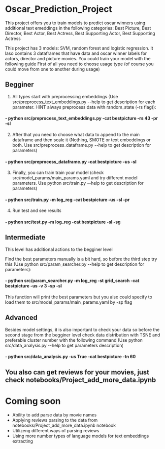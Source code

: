 # Oscar_Prediction_Project
This project offers you to train models to predict oscar winners using additional text emeddings in the following categories: Best Picture, Best Director, Best Actor, Best Actress, Best Supporting Actor, Best Supporting Actress

This project has 3 models: SVM, random forest and logistic regression. It laso contains 3 dataframes that have data and oscar winner labels for actors, director and picture movies. You could train your model with the following guide
First of all you need to choose usage type (of course you could move from one to another during usage)

## Begginer 

1) All types start with preprocessing embeddings (Use src/preprocess_text_embeddings.py --help to get description for each parameter. HINT always preprocess data with random_state (-rs flag)):

#### - python src/preprocess_text_embeddings.py -cat bestpicture -rs 43 -pr -sl

2) After that you need to choose what data to append to the main dataframe and then scale it (Nothing, SMOTE or text embeddings or both. Use src/preprocess_dataframe.py --help to get description for parameters)

#### - python src/preprocess_dataframe.py -cat bestpicture -us -sl

3) Finally, you can train train your model (check src/model_params/main_params.yaml and try different model parameters. Use python src/train.py --help to get description for parameters)

#### - python src/train.py -m log_reg -cat bestpicture -us -sl -pr 

4) Run test and see results

#### - python src/test.py -m log_reg -cat bestpicture -sl -sg 

## Intermediate  

This level has additional actions to the begginer level

Find the best parameters manually is a bit hard, so before the third step try this (Use python src/param_searcher.py --help to get description for parameters): 

#### - python src/param_searcher.py -m log_reg -st grid_search -cat bestpicture -us -v 3 -sp -sl

This function will print the best parameters but you also could specify to load them to src/model_params/main_params.yaml by -sp flag

## Advanced

Besides model settings, it is also important to check your data so before the second stage from the begginer level check data distribution with TSNE and preferable cluster number with the following command (Use python src/data_analysis.py --help to get parameters description)

#### - python src/data_analysis.py -us True -cat bestpicture -tn 60 

## You also can get reviews for your movies, just check notebooks/Project_add_more_data.ipynb 

# Coming soon

- Ability to add parse data by movie names
- Applying reviews parsing to the data from notebooks/Project_add_more_data.ipynb notebook
- Utilizeng different ways of parsing reviews
- Using more number types of language models for text embeddings extracting

